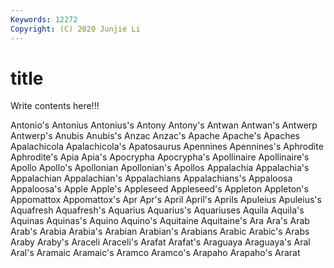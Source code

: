 ```yaml
---
Keywords: 12272
Copyright: (C) 2020 Junjie Li
---
```


# title

Write contents here!!!

Antonio's 
Antonius 
Antonius's 
Antony 
Antony's 
Antwan 
Antwan's 
Antwerp 
Antwerp's
Anubis 
Anubis's 
Anzac 
Anzac's 
Apache 
Apache's 
Apaches 
Apalachicola 
Apalachicola's 
Apatosaurus
Apennines 
Apennines's 
Aphrodite 
Aphrodite's 
Apia 
Apia's 
Apocrypha 
Apocrypha's 
Apollinaire 
Apollinaire's
Apollo 
Apollo's 
Apollonian 
Apollonian's 
Apollos 
Appalachia 
Appalachia's 
Appalachian 
Appalachian's 
Appalachians
Appalachians's 
Appaloosa 
Appaloosa's 
Apple 
Apple's 
Appleseed 
Appleseed's 
Appleton 
Appleton's 
Appomattox
Appomattox's 
Apr 
Apr's 
April 
April's 
Aprils 
Apuleius 
Apuleius's 
Aquafresh 
Aquafresh's
Aquarius 
Aquarius's 
Aquariuses 
Aquila 
Aquila's 
Aquinas 
Aquinas's 
Aquino 
Aquino's 
Aquitaine
Aquitaine's 
Ara 
Ara's 
Arab 
Arab's 
Arabia 
Arabia's 
Arabian 
Arabian's 
Arabians
Arabic 
Arabic's 
Arabs 
Araby 
Araby's 
Araceli 
Araceli's 
Arafat 
Arafat's 
Araguaya
Araguaya's 
Aral 
Aral's 
Aramaic 
Aramaic's 
Aramco 
Aramco's 
Arapaho 
Arapaho's 
Ararat

